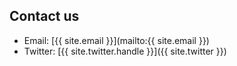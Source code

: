 ## Contact us

- Email: [{{ site.email }}](mailto:{{ site.email }})
- Twitter: [{{ site.twitter.handle }}]({{ site.twitter }})
